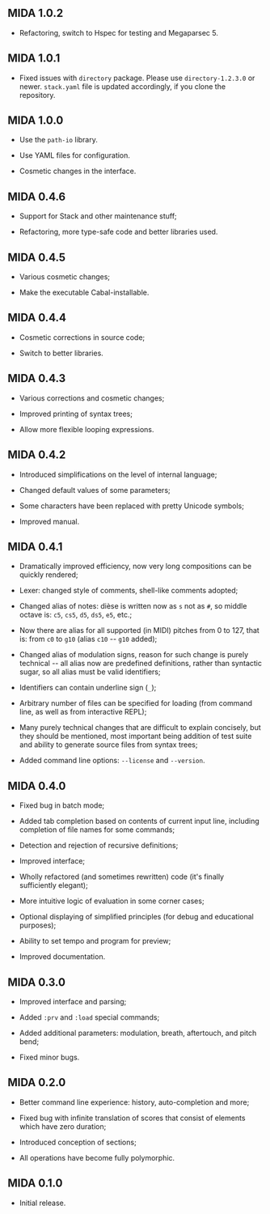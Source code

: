 ## MIDA 1.0.2

* Refactoring, switch to Hspec for testing and Megaparsec 5.

## MIDA 1.0.1

* Fixed issues with `directory` package. Please use `directory-1.2.3.0` or
  newer. `stack.yaml` file is updated accordingly, if you clone the
  repository.

## MIDA 1.0.0

* Use the `path-io` library.

* Use YAML files for configuration.

* Cosmetic changes in the interface.

## MIDA 0.4.6

* Support for Stack and other maintenance stuff;

* Refactoring, more type-safe code and better libraries used.

## MIDA 0.4.5

* Various cosmetic changes;

* Make the executable Cabal-installable.

## MIDA 0.4.4

* Cosmetic corrections in source code;

* Switch to better libraries.

## MIDA 0.4.3

* Various corrections and cosmetic changes;

* Improved printing of syntax trees;

* Allow more flexible looping expressions.

## MIDA 0.4.2

* Introduced simplifications on the level of internal language;

* Changed default values of some parameters;

* Some characters have been replaced with pretty Unicode symbols;

* Improved manual.

## MIDA 0.4.1

* Dramatically improved efficiency, now very long compositions can be
  quickly rendered;

* Lexer: changed style of comments, shell-like comments adopted;

* Changed alias of notes: dièse is written now as `s` not as `#`, so middle
  octave is: `c5`, `cs5`, `d5`, `ds5`, `e5`, etc.;

* Now there are alias for all supported (in MIDI) pitches from 0 to 127,
  that is: from `c0` to `g10` (alias `c10` -- `g10` added);

* Changed alias of modulation signs, reason for such change is purely
  technical -- all alias now are predefined definitions, rather than
  syntactic sugar, so all alias must be valid identifiers;

* Identifiers can contain underline sign (`_`);

* Arbitrary number of files can be specified for loading (from command line,
  as well as from interactive REPL);

* Many purely technical changes that are difficult to explain concisely, but
  they should be mentioned, most important being addition of test suite and
  ability to generate source files from syntax trees;

* Added command line options: `--license` and `--version`.

## MIDA 0.4.0

* Fixed bug in batch mode;

* Added tab completion based on contents of current input line, including
  completion of file names for some commands;

* Detection and rejection of recursive definitions;

* Improved interface;

* Wholly refactored (and sometimes rewritten) code (it's finally
  sufficiently elegant);

* More intuitive logic of evaluation in some corner cases;

* Optional displaying of simplified principles (for debug and educational
  purposes);

* Ability to set tempo and program for preview;

* Improved documentation.

## MIDA 0.3.0

* Improved interface and parsing;

* Added `:prv` and `:load` special commands;

* Added additional parameters: modulation, breath, aftertouch, and pitch
  bend;

* Fixed minor bugs.

## MIDA 0.2.0

* Better command line experience: history, auto-completion and more;

* Fixed bug with infinite translation of scores that consist of elements
  which have zero duration;

* Introduced conception of sections;

* All operations have become fully polymorphic.

## MIDA 0.1.0

* Initial release.

